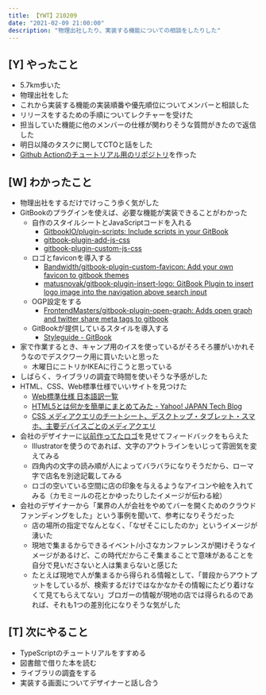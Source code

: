 ```yaml
---
title: 【YWT】210209
date: "2021-02-09 21:00:00"
description: "物理出社したり、実装する機能についての相談をしたりした"
---
```


## [Y] やったこと

- 5.7km歩いた
- 物理出社をした
- これから実装する機能の実装順番や優先順位についてメンバーと相談した
- リリースをするための手順についてレクチャーを受けた
- 担当していた機能に他のメンバーの仕様が関わりそうな質問がきたので返信した
- 明日以降のタスクに関してCTOと話をした
- [Github Actionのチュートリアル用のリポジトリ](https://github.com/LeeDDHH/hello-github-actions)を作った

## [W] わかったこと

- 物理出社をするだけでけっこう歩く気がした
- GitBookのプラグインを使えば、必要な機能が実装できることがわかった
  - 自作のスタイルシートとJavaScriptコードを入れる
    - [GitbookIO/plugin-scripts: Include scripts in your GitBook](https://github.com/GitbookIO/plugin-scripts)
    - [gitbook-plugin-add-js-css](https://www.npmjs.com/package/gitbook-plugin-add-js-css)
    - [gitbook-plugin-custom-js-css](https://developer.aliyun.com/mirror/npm/package/gitbook-plugin-custom-js-css)
  - ロゴとfaviconを導入する
    - [Bandwidth/gitbook-plugin-custom-favicon: Add your own favicon to gitbook themes](https://github.com/Bandwidth/gitbook-plugin-custom-favicon)
    - [matusnovak/gitbook-plugin-insert-logo: GitBook Plugin to insert logo image into the navigation above search input](https://github.com/matusnovak/gitbook-plugin-insert-logo)
  - OGP設定をする
    - [FrontendMasters/gitbook-plugin-open-graph: Adds open graph and twitter share meta tags to gitbook](https://github.com/FrontendMasters/gitbook-plugin-open-graph)
  - GitBookが提供しているスタイルを導入する
    - [Styleguide - GitBook](http://styleguide.gitbook.com/)
- 家で作業するとき、キャンプ用のイスを使っているがそろそろ腰がいかれそうなのでデスクワーク用に買いたいと思った
  - 木曜日にニトリかIKEAに行こうと思っている
- しばらく、ライブラリの調査で時間を使いそうな予感がした
- HTML、CSS、Web標準仕様でいいサイトを見つけた
  - [Web標準仕様 日本語訳一覧](https://standards.mitsue.co.jp/resources/w3c/)
  - [HTML5とは何かを簡単にまとめてみた - Yahoo! JAPAN Tech Blog](https://techblog.yahoo.co.jp/html5/html5/)
  - [CSS メディアクエリのチートシート、デスクトップ・タブレット・スマホ、主要デバイスごとのメディアクエリ](https://coliss.com/articles/build-websites/operation/css/media-query-cheat-sheet.html)
- 会社のデザイナーに[以前作ってたロゴ](https://ywt.expfrom.me/docs/2021/1/25.html)を見せてフィードバックをもらえた
  - Illustratorを使うのであれば、文字のアウトラインをいじって雰囲気を変えてみる
  - 四角内の文字の読み順が人によってバラバラになりそうだから、ローマ字で店名を別途記載してみる
  - ロゴの空いている空間に店の印象を与えるようなアイコンや絵を入れてみる（カモミールの花とかゆったりしたイメージが伝わる絵）
- 会社のデザイナーから「業界の人が会社をやめてバーを開くためのクラウドファンディングをした」という事例を聞いて、参考になりそうだった
  - 店の場所の指定でなんとなく、「なぜそこにしたのか」というイメージが湧いた
  - 現地で集まるからできるイベント/小さなカンファレンスが開けそうなイメージがあるけど、この時代だからこそ集まることで意味があることを自分で見いださないと人は集まらないと感じた
  - たとえば現地で人が集まるから得られる情報として、「普段からアウトプットをしているが、検索するだけではなかなかその情報にたどり着けなくて見てもらえてない」ブロガーの情報が現地の店では得られるのであれば、それも1つの差別化になりそうな気がした

## [T] 次にやること

- TypeScriptのチュートリアルをすすめる
- 図書館で借りた本を読む
- ライブラリの調査をする
- 実装する画面についてデザイナーと話し合う
